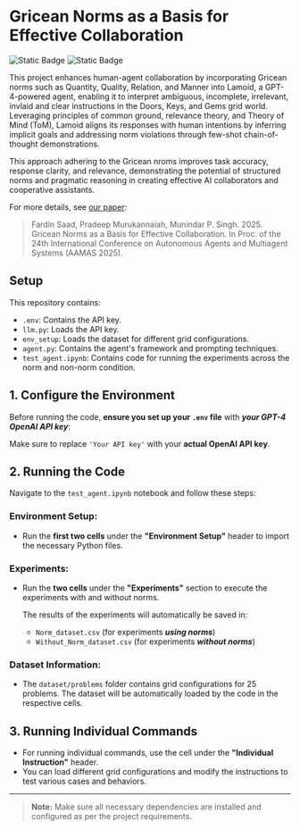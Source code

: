 # Gricean Norms as a Basis for Effective Collaboration
![Static Badge](https://img.shields.io/badge/LLM--agent-Lamoid-Green?logo=chatbot)
![Static Badge](https://img.shields.io/badge/Norms-Cooperative%20Principle-blue?logo=python&logoColor=white)

This project enhances human-agent collaboration by incorporating Gricean norms such as Quantity, Quality, Relation, and Manner into Lamoid, a GPT-4-powered agent, enabling it to interpret ambiguous, incomplete, irrelevant, invlaid and clear instructions in the Doors, Keys, and Gems grid world. Leveraging principles of common ground, relevance theory, and Theory of Mind (ToM), Lamoid aligns its responses with human intentions by inferring implicit goals and addressing norm violations through few-shot chain-of-thought demonstrations. 

This approach adhering to the Gricean nroms improves task accuracy, response clarity, and relevance, demonstrating the potential of structured norms and pragmatic reasoning in creating effective AI collaborators and cooperative assistants. 

For more details, see [our paper](https://www.not_availablenow.com):
>Fardin Saad, Pradeep Murukannaiah, Munindar P. Singh. 2025. Gricean Norms as a Basis for Effective Collaboration. In Proc. of the 24th International Conference on Autonomous Agents and Multiagent Systems (AAMAS 2025).


## Setup
This repository contains:
- `.env`: Contains the API key.
- `llm.py`: Loads the API key.
- `env_setup`: Loads the dataset for different grid configurations.
- `agent.py`: Contains the agent's framework and prompting techniques.
- `test_agent.ipynb`: Contains code for running the experiments across the norm and non-norm condition.

## 1. Configure the Environment

Before running the code, **ensure you set up your `.env` file** with ***your GPT-4 OpenAI API key***:

Make sure to replace `'Your API key'` with your **actual OpenAI API key**.

## 2. Running the Code

Navigate to the `test_agent.ipynb` notebook and follow these steps:

### **Environment Setup:**
- Run the **first two cells** under the **"Environment Setup"** header to import the necessary Python files.

### **Experiments:**
- Run the **two cells** under the **"Experiments"** section to execute the experiments with and without norms.
  
  The results of the experiments will automatically be saved in:
  - `Norm_dataset.csv` (for experiments ***using norms***)
  - `Without_Norm_dataset.csv` (for experiments ***without norms***)

### **Dataset Information:**
- The `dataset/problems` folder contains grid configurations for 25 problems. The dataset will be automatically loaded by the code in the respective cells.

## 3. Running Individual Commands

- For running individual commands, use the cell under the **"Individual Instruction"** header. 
- You can load different grid configurations and modify the instructions to test various cases and behaviors.

---

>**Note:** Make sure all necessary dependencies are installed and configured as per the project requirements.



